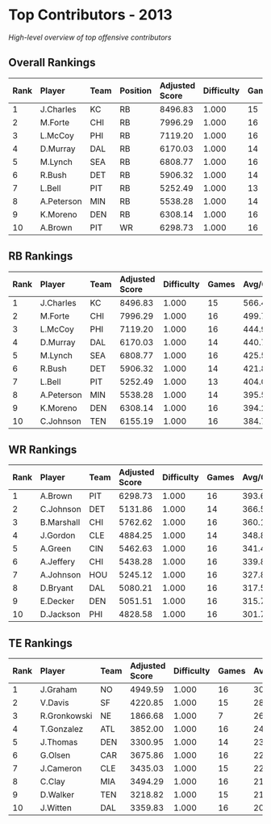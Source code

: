 # Top Contributors - 2013

*High-level overview of top offensive contributors*

## Overall Rankings

| Rank | Player     | Team | Position | Adjusted Score | Difficulty | Games | Avg/Game | Typical | Consistency | Trend      |
| :----| :----------| :----| :--------| :--------------| :----------| :-----| :--------| :-------| :-----------| :----------|
| 1    | J.Charles  | KC   | RB       | 8496.83        | 1.000      | 15    | 566.46   | 532.66  | 6/3/6       | Decreasing |
| 2    | M.Forte    | CHI  | RB       | 7996.29        | 1.000      | 16    | 499.77   | 503.26  | 8/2/6       | Decreasing |
| 3    | L.McCoy    | PHI  | RB       | 7119.20        | 1.000      | 16    | 444.95   | 432.08  | 8/2/6       | Increasing |
| 4    | D.Murray   | DAL  | RB       | 6170.03        | 1.000      | 14    | 440.72   | 421.80  | 6/2/6       | Stable     |
| 5    | M.Lynch    | SEA  | RB       | 6808.77        | 1.000      | 16    | 425.55   | 448.10  | 8/3/5       | Increasing |
| 6    | R.Bush     | DET  | RB       | 5906.32        | 1.000      | 14    | 421.88   | 400.75  | 6/2/6       | Decreasing |
| 7    | L.Bell     | PIT  | RB       | 5252.49        | 1.000      | 13    | 404.04   | 364.86  | 3/4/6       | Stable     |
| 8    | A.Peterson | MIN  | RB       | 5538.28        | 1.000      | 14    | 395.59   | 425.96  | 7/0/7       | Stable     |
| 9    | K.Moreno   | DEN  | RB       | 6308.14        | 1.000      | 16    | 394.26   | 355.36  | 8/0/8       | Stable     |
| 10   | A.Brown    | PIT  | WR       | 6298.73        | 1.000      | 16    | 393.67   | 386.01  | 8/4/4       | Increasing |

## RB Rankings

| Rank | Player     | Team | Adjusted Score | Difficulty | Games | Avg/Game | Typical | Consistency | Trend      |
| :----| :----------| :----| :--------------| :----------| :-----| :--------| :-------| :-----------| :----------|
| 1    | J.Charles  | KC   | 8496.83        | 1.000      | 15    | 566.46   | 532.66  | 6/3/6       | Decreasing |
| 2    | M.Forte    | CHI  | 7996.29        | 1.000      | 16    | 499.77   | 503.26  | 8/2/6       | Decreasing |
| 3    | L.McCoy    | PHI  | 7119.20        | 1.000      | 16    | 444.95   | 432.08  | 8/2/6       | Increasing |
| 4    | D.Murray   | DAL  | 6170.03        | 1.000      | 14    | 440.72   | 421.80  | 6/2/6       | Stable     |
| 5    | M.Lynch    | SEA  | 6808.77        | 1.000      | 16    | 425.55   | 448.10  | 8/3/5       | Increasing |
| 6    | R.Bush     | DET  | 5906.32        | 1.000      | 14    | 421.88   | 400.75  | 6/2/6       | Decreasing |
| 7    | L.Bell     | PIT  | 5252.49        | 1.000      | 13    | 404.04   | 364.86  | 3/4/6       | Stable     |
| 8    | A.Peterson | MIN  | 5538.28        | 1.000      | 14    | 395.59   | 425.96  | 7/0/7       | Stable     |
| 9    | K.Moreno   | DEN  | 6308.14        | 1.000      | 16    | 394.26   | 355.36  | 8/0/8       | Stable     |
| 10   | C.Johnson  | TEN  | 6155.19        | 1.000      | 16    | 384.70   | 378.39  | 8/3/5       | Increasing |

## WR Rankings

| Rank | Player     | Team | Adjusted Score | Difficulty | Games | Avg/Game | Typical | Consistency | Trend      |
| :----| :----------| :----| :--------------| :----------| :-----| :--------| :-------| :-----------| :----------|
| 1    | A.Brown    | PIT  | 6298.73        | 1.000      | 16    | 393.67   | 386.01  | 8/4/4       | Increasing |
| 2    | C.Johnson  | DET  | 5131.86        | 1.000      | 14    | 366.56   | 352.00  | 6/3/5       | Stable     |
| 3    | B.Marshall | CHI  | 5762.62        | 1.000      | 16    | 360.16   | 355.70  | 8/0/8       | Stable     |
| 4    | J.Gordon   | CLE  | 4884.25        | 1.000      | 14    | 348.87   | 328.30  | 6/1/7       | Increasing |
| 5    | A.Green    | CIN  | 5462.63        | 1.000      | 16    | 341.41   | 326.46  | 8/3/5       | Stable     |
| 6    | A.Jeffery  | CHI  | 5438.28        | 1.000      | 16    | 339.89   | 333.41  | 8/2/6       | Stable     |
| 7    | A.Johnson  | HOU  | 5245.12        | 1.000      | 16    | 327.82   | 332.75  | 8/0/8       | Stable     |
| 8    | D.Bryant   | DAL  | 5080.21        | 1.000      | 16    | 317.51   | 345.39  | 9/3/4       | Stable     |
| 9    | E.Decker   | DEN  | 5051.51        | 1.000      | 16    | 315.72   | 228.56  | 7/2/7       | Decreasing |
| 10   | D.Jackson  | PHI  | 4828.58        | 1.000      | 16    | 301.79   | 277.15  | 8/1/7       | Decreasing |

## TE Rankings

| Rank | Player       | Team | Adjusted Score | Difficulty | Games | Avg/Game | Typical | Consistency | Trend      |
| :----| :------------| :----| :--------------| :----------| :-----| :--------| :-------| :-----------| :----------|
| 1    | J.Graham     | NO   | 4949.59        | 1.000      | 16    | 309.35   | 303.06  | 8/1/7       | Decreasing |
| 2    | V.Davis      | SF   | 4220.85        | 1.000      | 15    | 281.39   | 255.81  | 6/3/6       | Stable     |
| 3    | R.Gronkowski | NE   | 1866.68        | 1.000      | 7     | 266.67   | 251.70  | 2/0/5       | Decreasing |
| 4    | T.Gonzalez   | ATL  | 3852.00        | 1.000      | 16    | 240.75   | 184.57  | 5/4/7       | Stable     |
| 5    | J.Thomas     | DEN  | 3300.95        | 1.000      | 14    | 235.78   | 241.81  | 5/1/8       | Stable     |
| 6    | G.Olsen      | CAR  | 3675.86        | 1.000      | 16    | 229.74   | 235.41  | 7/2/7       | Increasing |
| 7    | J.Cameron    | CLE  | 3435.03        | 1.000      | 15    | 229.00   | 190.46  | 6/1/8       | Decreasing |
| 8    | C.Clay       | MIA  | 3494.29        | 1.000      | 16    | 218.39   | 172.88  | 8/0/8       | Decreasing |
| 9    | D.Walker     | TEN  | 3218.82        | 1.000      | 15    | 214.59   | 206.93  | 7/3/5       | Stable     |
| 10   | J.Witten     | DAL  | 3359.83        | 1.000      | 16    | 209.99   | 149.53  | 8/2/6       | Increasing |

